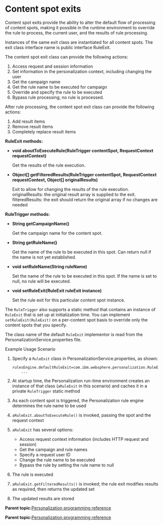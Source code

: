# Content spot exits 

Content spot exits provide the ability to alter the default flow of processing of content spots, making it possible in the runtime environment to override the rule to process, the current user, and the results of rule processing.

Instances of the same exit class are instantiated for all content spots. The exit class interface name is public interface RuleExit.

The content spot exit class can provide the following actions:

1.  Access request and session information
2.  Set information in the personalization context, including changing the user
3.  Get the campaign name
4.  Get the rule name to be executed for campaign
5.  Override and specify the rule to be executed
6.  Bypass rule processing; no rule is processed.

After rule processing, the content spot exit class can provide the following actions:

1.  Add result items
2.  Remove result items
3.  Completely replace result items

**RuleExit methods:**

-   **void aboutToExecuteRule\(RuleTrigger contentSpot, RequestContext requestContext\)**

    Get the results of the rule execution.

-   **Object\[\] getFilteredResults\(RuleTrigger contentSpot, RequestContext requestContext, Object\[\] originalResults\)**

    Exit to allow for changing the results of the rule execution. originalResults: the original result array is supplied to the exit. filteredResults: the exit should return the original array if no changes are needed


**RuleTrigger methods:**

-   **String getCampaignName\(\)**

    Get the campaign name for the content spot.

-   **String getRuleName\(\)**

    Get the name of the rule to be executed in this spot. Can return null if the name is not yet established.

-   **void setRuleName\(String ruleName\)**

    Set the name of the rule to be executed in this spot. If the name is set to null, no rule will be executed.

-   **void setRuleExit\(RuleExit ruleExit instance\)**

    Set the rule exit for this particular content spot instance.


The `RuleTrigger` also supports a static method that contains an instance of `RuleExit` that is set up at initialization time. You can implement `setRuleExit(RuleExit)` on a per-content spot basis to override only the content spots that you specify.

The class name of the default `RuleExit` implementor is read from the PersonalizationService.properties file.

Example Usage Scenario

1.  Specify a `RuleExit` class in PersonalizationService.properties, as shown:

    ```
    rulesEngine.defaultRuleExit=com.ibm.websphere.personalization.RuleExitSample
    	...
    ```

2.  At startup time, the Personalization run-time environment creates an instance of that class \(`aRuleExit` in this scenario\) and caches it in a private `RuleTrigger` static method
3.  As each content spot is triggered, the Personalization rule engine determines the rule name to be used
4.  `aRuleExit.aboutToExecuteRule()` is invoked, passing the spot and the request context
5.  `aRuleExit` has several options:
    -   Access request context information \(includes HTTP request and session\)
    -   Get the campaign and rule names
    -   Specify a request user ID
    -   Change the rule name to be executed
    -   Bypass the rule by setting the rule name to null
6.  The rule is executed
7.  `aRuleExit.getFilteredResults()` is invoked; the rule exit modifies results as required, then returns the updated set
8.  The updated results are stored

**Parent topic:**[Personalization programming reference ](../pzn/pzn_programming_reference.md)

**Parent topic:**[Personalization programming reference ](../pzn/pzn_programming_reference.md)

